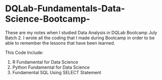 # DQLab-Fundamentals-Data-Science-Bootcamp-

These are my notes when I studied Data Analysis in DQLab Bootcamp July Batch 2. I wrote all the coding that I made during Bootcamp in order to be able to remember the lessons that have been learned.

This Code Include:

1. R Fundamental for Data Science
2. Python Fundamental for Data Science
3. Fundamental SQL Using SELECT Statement

